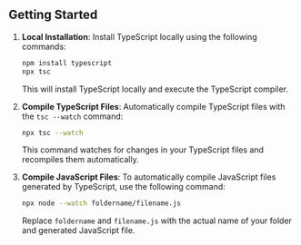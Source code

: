 ## Getting Started

1. **Local Installation**: Install TypeScript locally using the following commands:

    ```bash
    npm install typescript
    npx tsc
    ```

    This will install TypeScript locally and execute the TypeScript compiler.

2. **Compile TypeScript Files**: Automatically compile TypeScript files with the `tsc --watch` command:

    ```bash
    npx tsc --watch
    ```

    This command watches for changes in your TypeScript files and recompiles them automatically.

3. **Compile JavaScript Files**: To automatically compile JavaScript files generated by TypeScript, use the following command:

    ```bash
    npx node --watch foldername/filename.js
    ```

    Replace `foldername` and `filename.js` with the actual name of your folder and generated JavaScript file.
